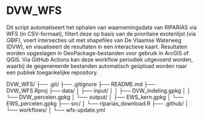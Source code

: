 # DVW_WFS

Dit script automatiseert het ophalen van waarnemingsdata van RIPARIAS via WFS (in CSV-formaat), filtert deze op basis van de prioritaire exotenlijst (via GBIF), 
voert intersecties uit met shapefiles van De Vlaamse Waterweg (DVW), en visualiseert de resultaten in een interactieve kaart. 
Resultaten worden opgeslagen in GeoPackage-bestanden voor gebruik in ArcGIS of QGIS. Via GitHub Actions kan deze workflow periodiek uitgevoerd worden, 
waarbij de gegenereerde bestanden automatisch geüpload worden naar een publiek toegankelijke repository.
 
DVW_WFS/
├── .git/
├── .gitignore
├── README.md
├── DVW_WFS.Rproj
├── data/
│   ├── input/
│   │   ├── DVW_indeling.gpkg
│   │   └── DVW_percelen.gpkg
│   └── output/
│       ├── EWS_kern.gpkg
│       └── EWS_percelen.gpkg
├── src/
│   └── riparias_download.R
├── .github/
│   └── workflows/
│       └── wfs-update.yml